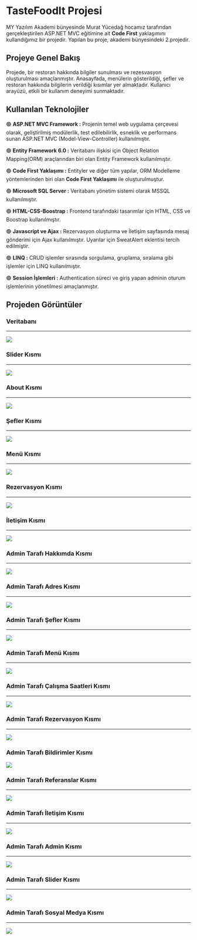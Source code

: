 <!DOCTYPE html>
<html lang="en">
<body>

 <h1>TasteFoodIt Projesi</h1>
 <p>MY Yazılım Akademi bünyesinde Murat Yücedağ hocamız tarafından gerçekleştirilen ASP.NET MVC eğitimine ait <b>Code First</b> yaklaşımını kullandığımız bir projedir. Yapılan bu proje, akademi bünyesindeki 2.projedir.</p>
 <h2>Projeye Genel Bakış</h2>
<p>Projede, bir restoran hakkında bilgiler sunulması ve rezesvasyon oluşturulması amaçlanmıştır. Anasayfada, menülerin gösterildiği, şefler ve restoran hakkında bilgilerin verildiği kısımlar yer almaktadır.
    Kullanıcı arayüzü, etkili bir kullanım deneyimi sunmaktadır.</p>
<h2>Kullanılan Teknolojiler</h2>
<p>🟢 <b>ASP.NET MVC Framework :</b> Projenin temel web uygulama çerçevesi olarak, geliştirilmiş modülerlik, test edilebilirlik, esneklik ve performans sunan ASP.NET MVC (Model-View-Controller) kullanılmıştır.</p>
<p>🟢 <b>Entity Framework 6.0 :</b> Veritabanı ilişkisi için Object Relation Mapping(ORM) araçlarından biri olan Entity Framework kullanılmıştır.</p>
<p>🟢 <b>Code First Yaklaşımı :</b> Entityler ve diğer tüm yapılar, ORM Modelleme yöntemlerinden biri olan <b>Code First Yaklaşımı</b> ile oluşturulmuştur.</p>
<p>🟢 <b>Microsoft SQL Server :</b> Veritabanı yönetim sistemi olarak MSSQL kullanılmıştır.</p>
<p>🟢 <b>HTML-CSS-Boostrap :</b> Frontend tarafındaki tasarımlar için HTML, CSS ve Boostrap kullanılmıştır.</p>
<p>🟢 <b>Javascript ve Ajax :</b> Rezervasyon oluşturma ve İletişim sayfasında mesaj gönderimi için Ajax kullanılmıştır. Uyarılar için SweatAlert eklentisi tercih edilmiştir.</p>
<p>🟢 <b>LINQ :</b> CRUD işlemler sırasında sorgulama, gruplama, sıralama gibi işlemler için LINQ kullanılmıştır.</p>
<p>🟢 <b>Session İşlemleri :</b> Authentication süreci ve giriş yapan adminin oturum işlemlerinin yönetilmesi amaçlanmıştır.</p>

<h2>Projeden Görüntüler</h2>

<h3>Veritabanı</h3>
<hr>
<img src="https://github.com/turkay-sagir/TasteFoodItProject/blob/master/TasteFoodIt/ProjectDatas/images/TasteFood_Database.jpg">

<h3>Slider Kısmı</h3>
<hr>
<img src="https://github.com/turkay-sagir/TasteFoodItProject/blob/master/TasteFoodIt/ProjectDatas/images/Slider.jpg">

<h3>About Kısmı</h3>
<hr>
<img src="https://github.com/turkay-sagir/TasteFoodItProject/blob/master/TasteFoodIt/ProjectDatas/images/About.jpg">

<h3>Şefler Kısmı</h3>
<hr>
<img src="https://github.com/turkay-sagir/TasteFoodItProject/blob/master/TasteFoodIt/ProjectDatas/images/Chef.jpg">

<h3>Menü Kısmı</h3>
<hr>
<img src="https://github.com/turkay-sagir/TasteFoodItProject/blob/master/TasteFoodIt/ProjectDatas/images/Menu.jpg">

<h3>Rezervasyon Kısmı</h3>
<hr>
<img src="https://github.com/turkay-sagir/TasteFoodItProject/blob/master/TasteFoodIt/ProjectDatas/images/Reservation.jpg">

<h3>İletişim Kısmı</h3>
<hr>
<img src="https://github.com/turkay-sagir/TasteFoodItProject/blob/master/TasteFoodIt/ProjectDatas/images/Contact.jpg">

<h3>Admin Tarafı Hakkımda Kısmı</h3>
<hr>
<img src="https://github.com/turkay-sagir/TasteFoodItProject/blob/master/TasteFoodIt/ProjectDatas/images/Admin_About.jpg">

<h3>Admin Tarafı Adres Kısmı</h3>
<hr>
<img src="https://github.com/turkay-sagir/TasteFoodItProject/blob/master/TasteFoodIt/ProjectDatas/images/Admin_Address.jpg">

<h3>Admin Tarafı Şefler Kısmı</h3>
<hr>
<img src="https://github.com/turkay-sagir/TasteFoodItProject/blob/master/TasteFoodIt/ProjectDatas/images/Admin_Chef.jpg">

<h3>Admin Tarafı Menü Kısmı</h3>
<hr>
<img src="https://github.com/turkay-sagir/TasteFoodItProject/blob/master/TasteFoodIt/ProjectDatas/images/Admin_Product.jpg">

<h3>Admin Tarafı Çalışma Saatleri Kısmı</h3>
<hr>
<img src="https://github.com/turkay-sagir/TasteFoodItProject/blob/master/TasteFoodIt/ProjectDatas/images/Admin_OpenDayHour.jpg">

<h3>Admin Tarafı Rezervasyon Kısmı</h3>
<hr>
<img src="https://github.com/turkay-sagir/TasteFoodItProject/blob/master/TasteFoodIt/ProjectDatas/images/Admin_Reservation.jpg">

<h3>Admin Tarafı Bildirimler Kısmı</h3>
<img src="https://github.com/turkay-sagir/TasteFoodItProject/blob/master/TasteFoodIt/ProjectDatas/images/Admin_Notification.jpg">

<h3>Admin Tarafı Referanslar Kısmı</h3>
<hr>
<img src="https://github.com/turkay-sagir/TasteFoodItProject/blob/master/TasteFoodIt/ProjectDatas/images/Admin_Testimonial.jpg">

<h3>Admin Tarafı İletişim Kısmı</h3>
<hr>
<img src="https://github.com/turkay-sagir/TasteFoodItProject/blob/master/TasteFoodIt/ProjectDatas/images/Admin_Contact.jpg">

<h3>Admin Tarafı Admin Kısmı</h3>
<hr>
<img src="https://github.com/turkay-sagir/TasteFoodItProject/blob/master/TasteFoodIt/ProjectDatas/images/Admin_Admin.jpg">

<h3>Admin Tarafı Slider Kısmı</h3>
<hr>
<img src="https://github.com/turkay-sagir/TasteFoodItProject/blob/master/TasteFoodIt/ProjectDatas/images/Admin_Slider.jpg">

<h3>Admin Tarafı Sosyal Medya Kısmı</h3>
<hr>
<img src="https://github.com/turkay-sagir/TasteFoodItProject/blob/master/TasteFoodIt/ProjectDatas/images/Admin_SocialMedia.jpg">
    
</body>
</html>
